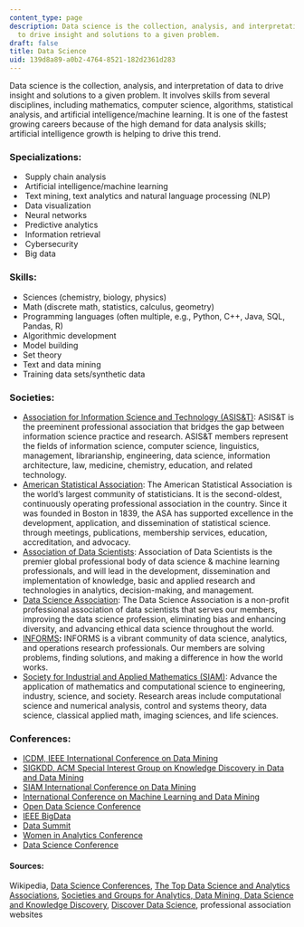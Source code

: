 ```yaml
---
content_type: page
description: Data science is the collection, analysis, and interpretation of data
  to drive insight and solutions to a given problem.
draft: false
title: Data Science
uid: 139d8a89-a0b2-4764-8521-182d2361d283
---
```

Data science is the collection, analysis, and interpretation of data to drive insight and solutions to a given problem. It involves skills from several disciplines, including mathematics, computer science, algorithms, statistical analysis, and artificial intelligence/machine learning. It is one of the fastest growing careers because of the high demand for data analysis skills; artificial intelligence growth is helping to drive this trend.

### **Specializations:**

-  Supply chain analysis
-  Artificial intelligence/machine learning
-  Text mining, text analytics and natural language processing (NLP)
-  Data visualization
-  Neural networks
-  Predictive analytics
-  Information retrieval
-  Cybersecurity
-  Big data

### **Skills:**

- Sciences (chemistry, biology, physics)
- Math (discrete math, statistics, calculus, geometry)
- Programming languages (often multiple, e.g., Python, C++, Java, SQL, Pandas, R)
- Algorithmic development
- Model building
- Set theory
- Text and data mining
- Training data sets/synthetic data

### **Societies:**

- [Association for Information Science and Technology (ASIS&T)](https://www.asist.org/): ASIS&T is the preeminent professional association that bridges the gap between information science practice and research. ASIS&T members represent the fields of information science, computer science, linguistics, management, librarianship, engineering, data science, information architecture, law, medicine, chemistry, education, and related technology.
- [American Statistical Association](https://www.amstat.org/): The American Statistical Association is the world’s largest community of statisticians. It is the second-oldest, continuously operating professional association in the country. Since it was founded in Boston in 1839, the ASA has supported excellence in the development, application, and dissemination of statistical science. through meetings, publications, membership services, education, accreditation, and advocacy.
- [Association of Data Scientists](http://adasci.org/): Association of Data Scientists is the premier global professional body of data science & machine learning professionals, and will lead in the development, dissemination and implementation of knowledge, basic and applied research and technologies in analytics, decision-making, and management.
- [Data Science Association](https://www.datascienceassn.org/): The Data Science Association is a non-profit professional association of data scientists that serves our members, improving the data science profession, eliminating bias and enhancing diversity, and advancing ethical data science throughout the world. 
- [INFORMS](https://www.informs.org/)**:** INFORMS is a vibrant community of data science, analytics, and operations research professionals. Our members are solving problems, finding solutions, and making a difference in how the world works.
- [Society for Industrial and Applied Mathematics (SIAM)](https://www.siam.org/): Advance the application of mathematics and computational science to engineering, industry, science, and society. Research areas include computational science and numerical analysis, control and systems theory, data science, classical applied math, imaging sciences, and life sciences.

### **Conferences:**

- [ICDM, IEEE International Conference on Data Mining](http://icdm.zhonghuapu.com/)
- [SIGKDD, ACM Special Interest Group on Knowledge Discovery in Data and Data Mining](http://www.kdd.org/)
- [SIAM International Conference on Data Mining](https://www.siam.org/conferences/cm/conference/sdm21)
- [International Conference on Machine Learning and Data Mining](http://www.mldm.de/)
- [Open Data Science Conference](https://odsc.com/)
- [IEEE BigData](https://bigdataieee.org/BigData2021/)
- [Data Summit](https://www.dbta.com/DataSummit/)
- [Women in Analytics Conference](https://womeninanalytics.com/)
- [Data Science Conference](https://www.thedatascienceconference.com/)

#### **Sources:**

Wikipedia, [Data Science Conferences](https://conferenceindex.org/conferences/data-science), [The Top Data Science and Analytics Associations](https://analyticsindiamag.com/the-top-data-science-and-analytics-associations/), [Societies and Groups for Analytics, Data Mining, Data Science and Knowledge Discovery](https://www.kdnuggets.com/websites/societies.html), [Discover Data Science](https://www.discoverdatascience.org/career-information/), professional association websites